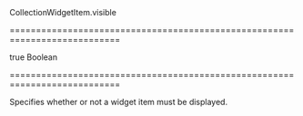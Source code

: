 <!--id-->CollectionWidgetItem.visible<!--/id-->
===========================================================================
<!--default-->true<!--/default-->
<!--type-->Boolean<!--/type-->
===========================================================================

<!--shortDescription-->
Specifies whether or not a widget item must be displayed.
<!--/shortDescription-->

<!--fullDescription-->

<!--/fullDescription-->